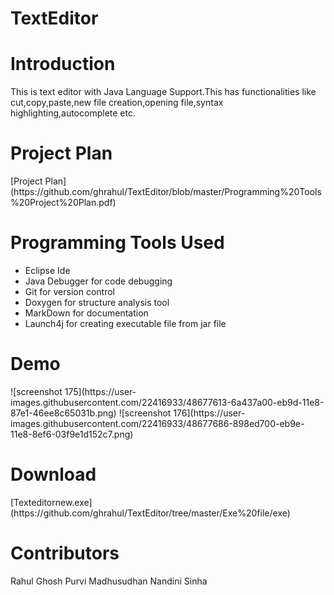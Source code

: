 # TextEditor

<h1>Introduction</h1>

This is text editor with Java Language Support.This has functionalities like cut,copy,paste,new file creation,opening file,syntax highlighting,autocomplete etc.

<h1> Project Plan</h1>
[Project Plan](https://github.com/ghrahul/TextEditor/blob/master/Programming%20Tools%20Project%20Plan.pdf)

<h1>Programming Tools Used</h1>

* Eclipse Ide
* Java Debugger for code debugging
* Git for version control
* Doxygen for structure analysis tool
* MarkDown for documentation
* Launch4j for creating executable file from jar file


<h1> Demo</h1>
![screenshot 175](https://user-images.githubusercontent.com/22416933/48677613-6a437a00-eb9d-11e8-87e1-46ee8c65031b.png)
![screenshot 176](https://user-images.githubusercontent.com/22416933/48677686-898ed700-eb9e-11e8-8ef6-03f9e1d152c7.png)

<h1> Download </h1>
[Texteditornew.exe](https://github.com/ghrahul/TextEditor/tree/master/Exe%20file/exe)
<h1>Contributors</h1>
Rahul Ghosh
Purvi Madhusudhan
Nandini Sinha


